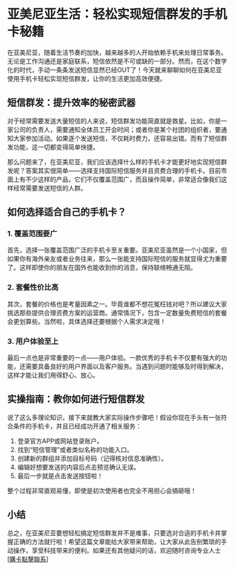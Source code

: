 # 亚美尼亚生活：轻松实现短信群发的手机卡秘籍

在亚美尼亚，随着生活节奏的加快，越来越多的人开始依赖手机来处理日常事务。无论是工作沟通还是家庭联系，短信依然是不可或缺的一部分。然而，在这个数字化的时代，手动一条条发送短信显然已经OUT了！今天就来聊聊如何在亚美尼亚使用手机卡轻松实现短信群发，让你的生活更加高效便捷。

## 短信群发：提升效率的秘密武器

对于经常需要发送大量短信的人来说，短信群发功能简直就是救星。比如，你是一家公司的负责人，需要通知全体员工开会时间；或者你是某个社团的组织者，要通知大家参加活动。如果逐个发送短信，不仅耗时费力，还容易出错。而有了短信群发功能，这一切都变得简单快捷。

那么问题来了，在亚美尼亚，我们应该选择什么样的手机卡才能更好地实现短信群发呢？答案其实很简单——选择支持国际短信服务并且资费合理的手机卡。目前市面上有不少这样的产品，它们不仅覆盖范围广，而且操作简单，非常适合像我们这样经常需要发送短信的人群。

## 如何选择适合自己的手机卡？

### 1. 覆盖范围要广
首先，选择一张覆盖范围广泛的手机卡至关重要。亚美尼亚虽然是一个小国家，但如果你有海外亲友或者业务往来，那么一张能支持国际短信的服务就显得尤为重要了。这样即使你的朋友在国外也能收到你的消息，保持联络畅通无阻。

### 2. 套餐性价比高
其次，套餐的价格也是考量因素之一。毕竟谁都不想花冤枉钱对吧？所以建议大家挑选那些提供合理资费方案的运营商。通常情况下，包含一定数量免费短信的套餐会更划算些。当然啦，具体选择还要根据个人需求决定哦！

### 3. 用户体验至上
最后一点也是非常重要的一点——用户体验。一款优秀的手机卡不仅要有强大的功能，还需要具备良好的用户界面以及客户服务。当遇到问题时能够及时得到解决，这样才能让我们用得舒心、放心。

## 实操指南：教你如何进行短信群发

说了这么多理论知识，接下来就教大家实际操作步骤吧！假设你现在手头有一张符合条件的手机卡，并且已经成功开通了相关服务：

1. 登录官方APP或网站登录账户。
2. 找到“短信管理”或者类似名称的功能入口。
3. 创建新的群组并添加目标号码（记得核对信息准确性）。
4. 编辑好想要发送的内容后点击预览确认无误。
5. 最后一步就是点击发送按钮啦！

整个过程非常直观易懂，即使是初次使用者也完全不用担心会搞砸哦！

## 小结

总之，在亚美尼亚要想轻松搞定短信群发并不是难事，只要选对合适的手机卡并掌握正确的方法就行啦！希望这篇文章能给大家带来帮助，让大家从此告别繁琐的手动操作，享受科技带来的便利。如果还有其他疑问的话，欢迎随时咨询专业人士[[購卡點擊聯系](https://t.me/s/esim1088)]
